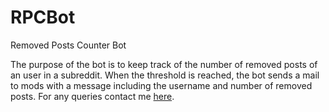 # RPCBot
Removed Posts Counter Bot

The purpose of the bot is to keep track of the number of removed posts of an user in a subreddit. When the threshold is reached, the bot sends a mail to mods with a message including the username and number of removed posts. For any queries contact me [here](https://np.reddit.com/message/compose/?to=QuantumBrute&subject).
